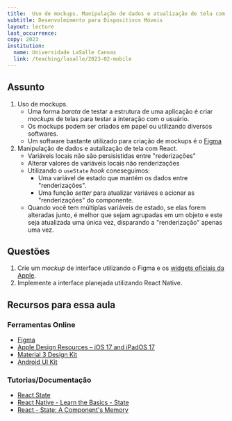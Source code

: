 ```yaml
---
title:  Uso de mockups. Manipulação de dados e atualização de tela com React.
subtitle: Desenvolmimento para Dispositivos Móveis
layout: lecture
last_occurrence: 
copy: 2023
institution:
  name: Universidade LaSalle Canoas
  link: /teaching/lasalle/2023-02-mobile
---
```


## Assunto

1. Uso de mockups.
    * Uma forma _barata_ de testar a estrutura de uma aplicação é criar _mockups_ de telas para testar a interação com o usuário.
    * Os mockups podem ser criados em papel ou utilizando diversos softwares.
    * Um software bastante utilizado para criação de mockups é o [Figma](https://www.figma.com)
2. Manipulação de dados e autalização de tela com React.
    * Variáveis locais não são persisistidas entre "rederizações"
    * Alterar valores de variáveis locais não  renderizações
    * Utilizando o `useState` _hook_ coneseguimos:
        * Uma variável de estado que mantém os dados entre "renderizações".
        * Uma função _setter_ para atualizar variáves e acionar as "renderizações" do componente.
    * Quando você tem múltiplas variáveis de estado, se elas forem alteradas junto, é melhor que sejam agrupadas em um objeto e este seja atualizada uma única vez, disparando a "renderização" apenas uma vez.


## Questões

1. Crie um _mockup_ de interface utilizando o Figma e os [widgets oficiais da Apple](https://www.figma.com/community/file/1248375255495415511).
2. Implemente a interface planejada utilizando React Native.

## Recursos para essa aula

### Ferramentas Online

* [Figma](https://www.figma.com)
* [Apple Design Resources – iOS 17 and iPadOS 17](https://www.figma.com/community/file/1248375255495415511)
* [Material 3 Design Kit](https://www.figma.com/community/file/1035203688168086460)
* [Android UI Kit](https://www.figma.com/community/file/1237551184114564748)

### Tutorias/Documentação

* [React State](https://reactnative.dev/docs/state)
* [React Native - Learn the Basics - State](https://reactnative.dev/docs/tutorial#state)
* [React - State: A Component's Memory](https://react.dev/learn/state-a-components-memory)
